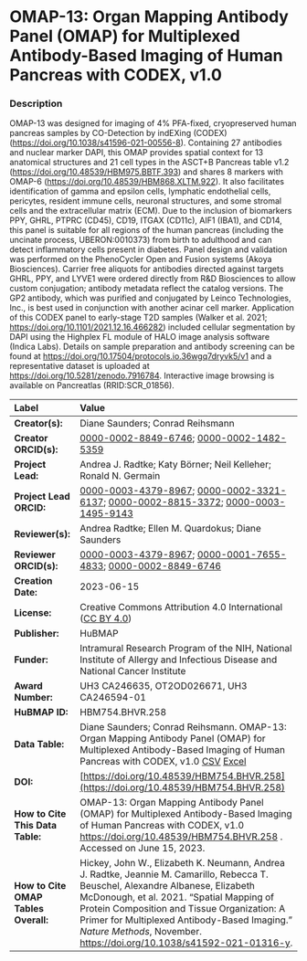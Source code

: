 # OMAP-13: Organ Mapping Antibody Panel (OMAP) for Multiplexed Antibody-Based Imaging of Human Pancreas with CODEX, v1.0

### Description
OMAP-13 was designed for imaging of 4% PFA-fixed, cryopreserved human pancreas samples by CO-Detection by indEXing (CODEX) (https://doi.org/10.1038/s41596-021-00556-8). Containing 27 antibodies and nuclear marker DAPI, this OMAP provides spatial context for 13 anatomical structures and 21 cell types in the ASCT+B Pancreas table v1.2 (https://doi.org/10.48539/HBM975.BBTF.393) and shares 8 markers with OMAP-6 (https://doi.org/10.48539/HBM868.XLTM.922). It also facilitates identification of gamma and epsilon cells, lymphatic endothelial cells, pericytes, resident immune cells, neuronal structures, and some stromal cells and the extracellular matrix (ECM). Due to the inclusion of biomarkers PPY, GHRL, PTPRC (CD45), CD19, ITGAX (CD11c), AIF1 (IBA1), and CD14, this panel is suitable for all regions of the human pancreas (including the uncinate process, UBERON:0010373) from birth to adulthood and can detect inflammatory cells present in diabetes. Panel design and validation was performed on the PhenoCycler Open and Fusion systems (Akoya Biosciences). Carrier free aliquots for antibodies directed against targets GHRL, PPY, and LYVE1  were ordered directly from R&D Biosciences to allow custom conjugation; antibody metadata reflect the catalog versions. The GP2 antibody, which was purified and conjugated by Leinco Technologies, Inc., is best used in conjunction with another acinar cell marker. Application of this CODEX panel to early-stage T2D samples (Walker et al. 2021; https://doi.org/10.1101/2021.12.16.466282) included cellular segmentation by DAPI using the Highplex FL module of HALO image analysis software (Indica Labs). Details on sample preparation and antibody screening can be found at https://doi.org/10.17504/protocols.io.36wgq7dryvk5/v1 and a representative dataset is uploaded at https://doi.org/10.5281/zenodo.7916784. Interactive image browsing is available on Pancreatlas (RRID:SCR_01856).


| Label | Value |
| :------------- |:-------------|
| **Creator(s):** | Diane Saunders; Conrad Reihsmann |
| **Creator ORCID(s):** | [0000-0002-8849-6746](https://orcid.org/0000-0002-8849-6746); [0000-0002-1482-5359](https://orcid.org/0000-0002-1482-5359)|
| **Project Lead:** | Andrea J. Radtke; Katy B&ouml;rner; Neil Kelleher; Ronald N. Germain |
| **Project Lead ORCID:** | [0000-0003-4379-8967](https://orcid.org/0000-0003-4379-8967); [0000-0002-3321-6137](https://orcid.org/0000-0002-3321-6137); [0000-0002-8815-3372](https://orcid.org/0000-0002-8815-3372); [0000-0003-1495-9143](https://orcid.org/0000-0003-1495-9143) |
| **Reviewer(s):** |Andrea Radtke; Ellen M. Quardokus; Diane Saunders |
| **Reviewer ORCID(s):** |[0000-0003-4379-8967](https://orcid.org/0000-0003-4379-8967); [0000-0001-7655-4833](https://orcid.org/0000-0001-7655-4833); [0000-0002-8849-6746](https://orcid.org/0000-0002-8849-6746) |  
| **Creation Date:** | 2023-06-15|
| **License:** | Creative Commons Attribution 4.0 International ([CC BY 4.0](https://creativecommons.org/licenses/by/4.0/)) |
| **Publisher:** | HuBMAP |
| **Funder:** |Intramural Research Program of the NIH, National Institute of Allergy and Infectious Disease and National Cancer Institute|
| **Award Number:** | UH3 CA246635, OT2OD026671, UH3 CA246594-01  |
| **HuBMAP ID:** | HBM754.BHVR.258 |
| **Data Table:** | Diane Saunders; Conrad Reihsmann. OMAP-13: Organ Mapping Antibody Panel (OMAP) for Multiplexed Antibody-Based Imaging of Human Pancreas with CODEX, v1.0 [CSV](https://hubmapconsortium.github.io/ccf-releases/v1.4/omap/omap-13-pancreas-codex.csv) [Excel](https://hubmapconsortium.github.io/ccf-releases/v1.4/omap/omap-13-pancreas-codex.xlsx) |
| **DOI:** | [https://doi.org/10.48539/HBM754.BHVR.258](https://doi.org/10.48539/HBM754.BHVR.258) |
| **How to Cite This Data Table:** | OMAP-13: Organ Mapping Antibody Panel (OMAP) for Multiplexed Antibody-Based Imaging of Human Pancreas with CODEX, v1.0 https://doi.org/10.48539/HBM754.BHVR.258 . Accessed on June 15, 2023.|
| **How to Cite OMAP Tables Overall:** | Hickey, John W., Elizabeth K. Neumann, Andrea J. Radtke, Jeannie M. Camarillo, Rebecca T. Beuschel, Alexandre Albanese, Elizabeth McDonough, et al. 2021. “Spatial Mapping of Protein Composition and Tissue Organization: A Primer for Multiplexed Antibody-Based Imaging.” *Nature Methods*, November. https://doi.org/10.1038/s41592-021-01316-y. |

